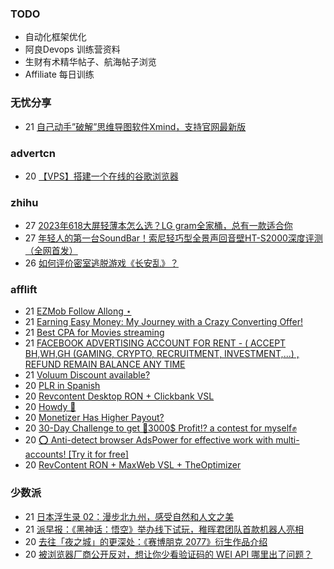 ### TODO
-  自动化框架优化
-  阿良Devops 训练营资料
-  生财有术精华帖子、航海帖子浏览
-  Affiliate 每日训练

### 无忧分享
<!-- ruyo:START -->
-  21 [自己动手”破解”思维导图软件Xmind，支持官网最新版](https://51.ruyo.net/18460.html)<!-- ruyo:END -->

### advertcn
<!-- advertcn:START -->
-  20 [【VPS】搭建一个在线的谷歌浏览器](https://www.advertcn.com/forum.php?mod=viewthread&tid=111714)<!-- advertcn:END -->

### zhihu
<!-- zhihu:START -->
-  27 [2023年618大屏轻薄本怎么选？LG gram全家桶，总有一款适合你](http://zhuanlan.zhihu.com/p/632641888?utm_campaign=rss&utm_medium=rss&utm_source=rss&utm_content=title)
-  27 [年轻人的第一台SoundBar！索尼轻巧型全景声回音壁HT-S2000深度评测（全网首发）](http://zhuanlan.zhihu.com/p/630990296?utm_campaign=rss&utm_medium=rss&utm_source=rss&utm_content=title)
-  26 [如何评价密室逃脱游戏《长安乱》？](http://www.zhihu.com/question/563950552/answer/3045961312?utm_campaign=rss&utm_medium=rss&utm_source=rss&utm_content=title)<!-- zhihu:END -->

### afflift
<!-- afflift:START -->
-  21 [EZMob Follow Allong ⋆](https://afflift.com/f/threads/ezmob-follow-allong-%E2%8B%86.11449/)
-  21 [Earning Easy Money: My Journey with a Crazy Converting Offer!](https://afflift.com/f/threads/earning-easy-money-my-journey-with-a-crazy-converting-offer.11370/)
-  21 [Best CPA for Movies streaming](https://afflift.com/f/threads/best-cpa-for-movies-streaming.11491/)
-  21 [FACEBOOK ADVERTISING ACCOUNT FOR RENT - &lpar; ACCEPT BH,WH,GH &lpar;GAMING, CRYPTO, RECRUITMENT, INVESTMENT,...&rpar; , REFUND REMAIN BALANCE ANY TIME](https://afflift.com/f/threads/facebook-advertising-account-for-rent-accept-bh-wh-gh-gaming-crypto-recruitment-investment-refund-remain-balance-any-time.11161/)
-  21 [Voluum Discount available?](https://afflift.com/f/threads/voluum-discount-available.11485/)
-  20 [PLR in Spanish](https://afflift.com/f/threads/plr-in-spanish.11490/)
-  20 [Revcontent Desktop RON + Clickbank VSL](https://afflift.com/f/threads/revcontent-desktop-ron-clickbank-vsl.11486/)
-  20 [Howdy 🤠](https://afflift.com/f/threads/howdy-%F0%9F%A4%A0.11489/)
-  20 [Monetizer Has Higher Payout?](https://afflift.com/f/threads/monetizer-has-higher-payout.11488/)
-  20 [30-Day Challenge to get 🎯3000$ Profit⁉ a contest for myself✊](https://afflift.com/f/threads/30-day-challenge-to-get-%F0%9F%8E%AF3000-profit%E2%81%89-a-contest-for-myself%E2%9C%8A.9419/)
-  20 [⭕ Anti-detect browser AdsPower for effective work with multi-accounts! [Try it for free]](https://afflift.com/f/threads/%E2%AD%95-anti-detect-browser-adspower-for-effective-work-with-multi-accounts-try-it-for-free.8805/)
-  20 [RevContent RON + MaxWeb VSL + TheOptimizer](https://afflift.com/f/threads/revcontent-ron-maxweb-vsl-theoptimizer.11415/)<!-- afflift:END -->

### 少数派
<!-- sspai:START -->
-  21 [日本浮生录 02：漫步北九州，感受自然和人文之美](https://sspai.com/post/82037)
-  21 [派早报：《黑神话：悟空》举办线下试玩，稚晖君团队首款机器人亮相](https://sspai.com/post/82240)
-  20 [去往「夜之城」的更深处：《赛博朋克 2077》衍生作品介绍](https://sspai.com/post/82216)
-  20 [被浏览器厂商公开反对，想让你少看验证码的 WEI API 哪里出了问题？](https://sspai.com/post/81970)<!-- sspai:END -->
